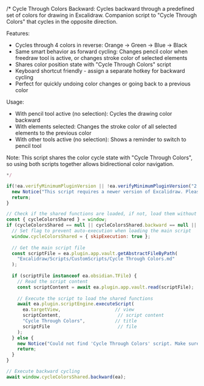 /*
Cycle Through Colors Backward: Cycles backward through a predefined set of colors for drawing in Excalidraw. Companion script to "Cycle Through Colors" that cycles in the opposite direction.

Features:
- Cycles through 4 colors in reverse: Orange → Green → Blue → Black
- Same smart behavior as forward cycling: Changes pencil color when freedraw tool is active, or changes stroke color of selected elements
- Shares color position state with "Cycle Through Colors" script
- Keyboard shortcut friendly - assign a separate hotkey for backward cycling
- Perfect for quickly undoing color changes or going back to a previous color

Usage:
- With pencil tool active (no selection): Cycles the drawing color backward
- With elements selected: Changes the stroke color of all selected elements to the previous color
- With other tools active (no selection): Shows a reminder to switch to pencil tool

Note: This script shares the color cycle state with "Cycle Through Colors", so using both scripts together allows bidirectional color navigation.

```js
*/

if(!ea.verifyMinimumPluginVersion || !ea.verifyMinimumPluginVersion("2.14.2")) {
  new Notice("This script requires a newer version of Excalidraw. Please install the latest version.");
  return;
}

// Check if the shared functions are loaded, if not, load them without executing
const { cycleColorsShared } = window;
if (cycleColorsShared == null || cycleColorsShared.backward == null || cycleColorsShared.forward == null) {
  // Set flag to prevent auto-execution when loading the main script
  window.cycleColorsShared = { skipExecution: true };
  
  // Get the main script file
  const scriptFile = ea.plugin.app.vault.getAbstractFileByPath(
    "Excalidraw/Scripts/CustomScripts/Cycle Through Colors.md"
  );
  
  if (scriptFile instanceof ea.obsidian.TFile) {
    // Read the script content
    const scriptContent = await ea.plugin.app.vault.read(scriptFile);
    
    // Execute the script to load the shared functions
    await ea.plugin.scriptEngine.executeScript(
      ea.targetView,                    // view
      scriptContent,                     // script content
      "Cycle Through Colors",           // title
      scriptFile                         // file
    );
  } else {
    new Notice("Could not find 'Cycle Through Colors' script. Make sure it exists in the CustomScripts folder.");
    return;
  }
}

// Execute backward cycling
await window.cycleColorsShared.backward(ea);

